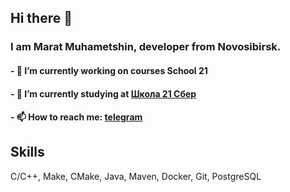 ## Hi there 👋

### I am Marat Muhametshin, developer from Novosibirsk.

#### - 🔭 I’m currently working on courses School 21
#### - 🌱 I’m currently studying at [Школа 21 Сбер](https://21-school.ru/)
#### - 📫 How to reach me: [telegram](https://t.me/MaratMuhametshin)

## Skills
C/C++, Make, CMake, Java, Maven, Docker, Git, PostgreSQL
